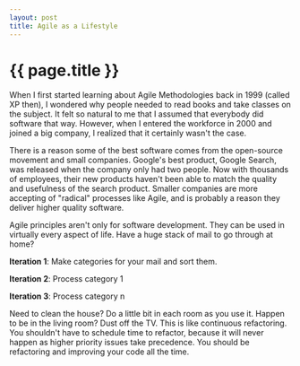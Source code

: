 ```yaml
--- 
layout: post
title: Agile as a Lifestyle
---
```


{{ page.title }}
================

When I first started learning about Agile Methodologies back in 1999 (called XP then), I wondered why people needed to read books and take classes on the subject.  It felt so natural to me that I assumed that everybody did software that way.  However, when I entered the workforce in 2000 and joined a big company, I realized that it certainly wasn't the case.  

There is a reason some of the best software comes from the open-source movement and small companies.  Google's best product, Google Search, was released when the company only had two people.  Now with thousands of employees, their new products haven't been able to match the quality and usefulness of the search product.  Smaller companies are more accepting of "radical" processes like Agile, and is probably a reason they deliver higher quality software.

Agile principles aren't only for software development.  They can be used in virtually every aspect of life.    Have a huge stack of mail to go through at home?

**Iteration 1**: Make categories for your mail and sort them.

**Iteration 2**: Process category 1

**Iteration 3**: Process category n

Need to clean the house? Do a little bit in each room as you use it.  Happen to be in the living room? Dust off the TV.  This is like continuous refactoring.  You shouldn't have to schedule time to refactor, because it will never happen as higher priority issues take precedence.  You should be refactoring and improving your code all the time.

